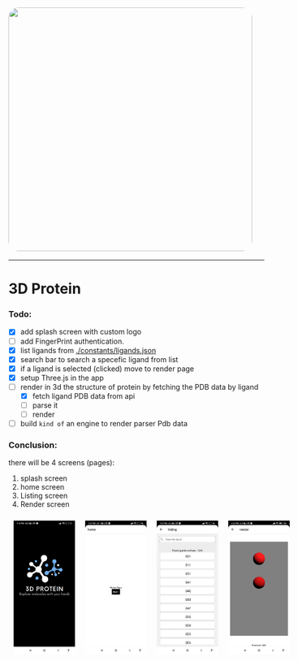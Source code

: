 <img src="https://media.giphy.com/media/v1.Y2lkPTc5MGI3NjExdmg2MnR5Ym10OGkwNTIwdzJkc2dzbXI1NjM2MmtuMGM5eXV3M3A1aSZlcD12MV9pbnRlcm5hbF9naWZfYnlfaWQmY3Q9Zw/TFOU670rpPHiVIZJNJ/giphy.gif" width="480" height="480" style="border-radius:20px;"/>

---
# 3D Protein

### Todo:
- [x] add splash screen with custom logo
- [ ] add FingerPrint authentication.
- [x] list ligands from [./constants/ligands.json](./constants/ligands.json)
- [x] search bar to search a specefic ligand from list
- [x] if a ligand is selected (clicked) move to render page
- [x] setup Three.js in the app
- [ ] render in 3d the structure of protein by fetching the PDB data by ligand
    - [x] fetch ligand PDB data from api
    - [ ] parse it
    - [ ] render
- [ ] build `kind of` an engine to render parser Pdb data

### Conclusion:
there will be 4 screens (pages):
1. splash screen
1. home screen
2. Listing screen
3. Render screen 

<div style="display: flex;">
    <img src="./assets/screenshot-splash.jpeg" alt="First Screenshot" style="width: 24%; padding: 10px;">
    <img src="./assets/screenshot-home.jpeg" alt="First Screenshot" style="width: 24%; padding: 10px;">
    <img src="./assets/screenshot-listing.jpeg" alt="First Screenshot" style="width: 24%; padding: 10px;">
    <img src="./assets/screenshot-render.jpeg" alt="First Screenshot" style="width: 24%; padding: 10px;">
</div>